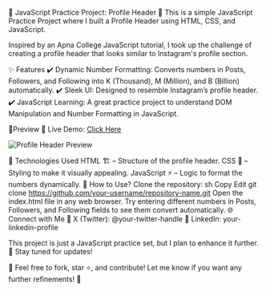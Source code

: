 📌 JavaScript Practice Project: Profile Header
🚀 This is a simple JavaScript Practice Project where I built a Profile Header using HTML, CSS, and JavaScript.

Inspired by an Apna College JavaScript tutorial, I took up the challenge of creating a profile header that looks similar to Instagram's profile section.

✨ Features
✔️ Dynamic Number Formatting: Converts numbers in Posts, Followers, and Following into K (Thousand), M (Million), and B (Billion) automatically.
✔️ Sleek UI: Designed to resemble Instagram’s profile header.
✔️ JavaScript Learning: A great practice project to understand DOM Manipulation and Number Formatting in JavaScript.

🎥Preview
🔗 Live Demo: [Click Here](https://vivek-rvt.github.io/profile-practice-set-js/)  

![Profile Header Preview](https://github.com/user-attachments/assets/431bcf8c-e6f5-44b9-820d-d553a6c83356)  


🚀 Technologies Used
HTML 🏗️ – Structure of the profile header.
CSS 🎨 – Styling to make it visually appealing.
JavaScript ⚡ – Logic to format the numbers dynamically.
📌 How to Use?
Clone the repository:
sh
Copy
Edit
git clone https://github.com/your-username/repository-name.git
Open the index.html file in any web browser.
Try entering different numbers in Posts, Followers, and Following fields to see them convert automatically.
🌐 Connect with Me
📌 X (Twitter): @your-twitter-handle
📌 LinkedIn: your-linkedin-profile

This project is just a JavaScript practice set, but I plan to enhance it further. 🚀 Stay tuned for updates!

🔗 Feel free to fork, star ⭐, and contribute!
Let me know if you want any further refinements! 🚀
